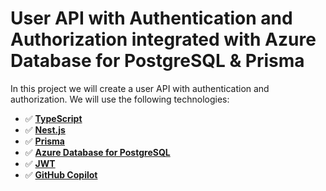 # User API with Authentication and Authorization integrated with Azure Database for PostgreSQL & Prisma

In this project we will create a user API with authentication and authorization. We will use the following technologies:

- ✅ **[TypeScript](https://www.typescriptlang.org/download)**
- ✅ **[Nest.js](https://nestjs.com/)**
- ✅ **[Prisma](https://www.prisma.io/)**
- ✅ **[Azure Database for PostgreSQL](https://azure.microsoft.com/en-us/products/postgresql/)**
- ✅ **[JWT](https://jwt.io/)**
- ✅ **[GitHub Copilot](https://github.com/features/copilot)**